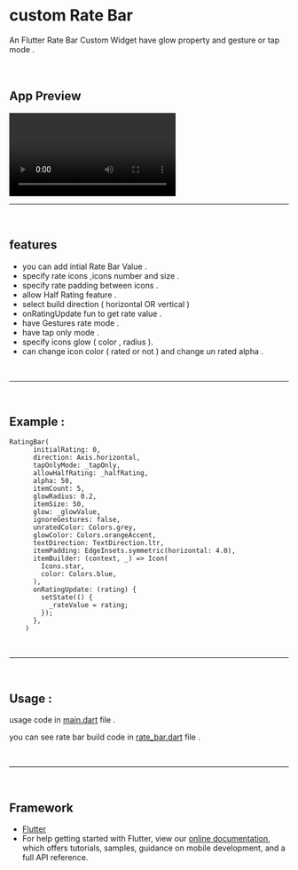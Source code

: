# custom Rate Bar

An Flutter Rate Bar Custom Widget 
have glow property and gesture or tap mode .
<br><br><br>


## App Preview 
![Image of app](/assets/app_gif.dif)
<br><hr><br>

## features
- you can add intial Rate Bar Value .
- specify rate icons ,icons number and size .
- specify rate padding between icons .
- allow Half Rating feature .
- select build direction ( horizontal OR vertical )
- onRatingUpdate fun to get rate value .
- have Gestures rate mode .
- have tap only mode .
- specify icons glow ( color , radius ).
- can change icon color ( rated or not ) and change un rated alpha .

<br><hr><br>

## Example :
```
RatingBar(
      initialRating: 0,
      direction: Axis.horizontal,
      tapOnlyMode: _tapOnly,
      allowHalfRating: _halfRating,
      alpha: 50,
      itemCount: 5,
      glowRadius: 0.2,
      itemSize: 50,
      glow: _glowValue,
      ignoreGestures: false,
      unratedColor: Colors.grey,
      glowColor: Colors.orangeAccent,
      textDirection: TextDirection.ltr,
      itemPadding: EdgeInsets.symmetric(horizontal: 4.0),
      itemBuilder: (context, _) => Icon(
        Icons.star,
        color: Colors.blue,
      ),
      onRatingUpdate: (rating) {
        setState(() {
          _rateValue = rating;
        });
      },
    )
```

<br><hr><br>

## Usage :
usage code in [main.dart](lib\main.dart) file .

you can see rate bar build code in [rate_bar.dart](lib\rate_bar\rate_bar.dart) file .

<br><hr><br>

## Framework
- [Flutter](https://flutter.dev)
- For help getting started with Flutter, view our
[online documentation](https://flutter.dev/docs), which offers tutorials,
samples, guidance on mobile development, and a full API reference.
